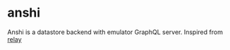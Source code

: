 # anshi
Anshi is a datastore backend with emulator GraphQL server.
Inspired from [relay](https://facebook.github.io/relay/en)
